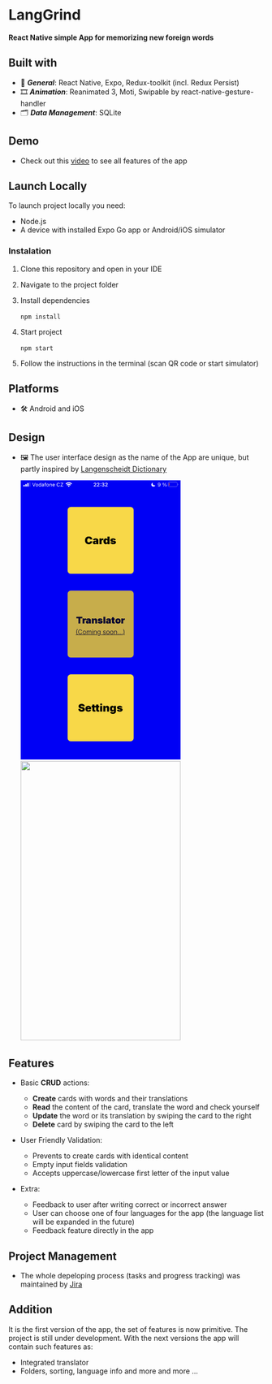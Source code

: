 # LangGrind

 **React Native simple App for memorizing new foreign words** 
 
## Built with
- 🚩 ***General***: React Native, Expo, Redux-toolkit (incl. Redux Persist)
- 🎞 ***Animation***: Reanimated 3, Moti, Swipable by react-native-gesture-handler
- 🗂 ***Data Management***: SQLite

## Demo
- Check out this [video](https://youtu.be/n94lElQCwK0) to see all features of the app

## Launch Locally 

To launch project locally you need:

- Node.js
- A device with installed Expo Go app or Android/iOS simulator

### Instalation

1. Clone this repository and open in your IDE  
2. Navigate to the project folder
3. Install dependencies

   `npm install`

4. Start project
   
   `npm start`
   
5. Follow the instructions in the terminal (scan QR code or start simulator)

## Platforms

- 🛠 Android and iOS

## Design

  - 🖼 The user interface design as the name of the App are unique, but partly inspired by [Langenscheidt Dictionary](https://en.langenscheidt.com/)
    
    <img src="https://github.com/Evgkl98/langGrind/blob/main/demo/menu.PNG" width="315" height="550">
    <img src = "https://github.com/Evgkl98/langGrind/blob/main/demo/demo.gif" width="315" height="550">
    
## Features

- Basic **CRUD** actions: 
  - **Create** cards with words and their translations
  - **Read** the content of the card, translate the word and check yourself
  - **Update** the word or its translation by swiping the card to the right
  - **Delete** card by swiping the card to the left
  
    
- User Friendly Validation:

  - Prevents to create cards with identical content
  - Empty input fields validation
  - Accepts uppercase/lowercase first letter of the input value

- Extra:
  - Feedback to user after writing correct or incorrect answer
  - User can choose one of four languages for the app (the language list will be expanded in the future)
  - Feedback feature directly in the app


## Project Management

- The whole depeloping process (tasks and progress tracking) was maintained by [Jira](https://www.atlassian.com/software/jira)
 
## Addition
  
It is the first version of the app, the set of features is now primitive. The project is still under development. With the next versions the app will contain such features as:

  - Integrated translator
  - Folders, sorting, language info and more and more ...

